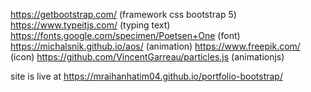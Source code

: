 https://getbootstrap.com/ (framework css bootstrap 5)
https://www.typeitjs.com/ (typing text)
https://fonts.google.com/specimen/Poetsen+One (font)
https://michalsnik.github.io/aos/ (animation)
https://www.freepik.com/ (icon)
https://github.com/VincentGarreau/particles.js (animationjs)

site is live at https://mraihanhatim04.github.io/portfolio-bootstrap/
